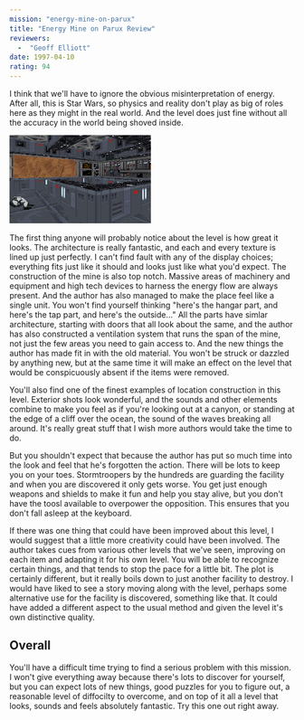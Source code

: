 ```yaml
---
mission: "energy-mine-on-parux"
title: "Energy Mine on Parux Review"
reviewers: 
  -  "Geoff Elliott"
date: 1997-04-10
rating: 94
---
```



I think that we'll have to ignore the obvious misinterpretation of energy. After all, this is Star Wars, so physics and reality don't play as big of roles here as they might in the real world. And the level does just fine without all the accuracy in the world being shoved inside.

![Energy Mine on Parux screenshot 1](./parux1.png "You can note how the textures and architecture are lined up very precisely and accurately.")

The first thing anyone will probably notice about the level is how great it looks. The architecture is really fantastic, and each and every texture is lined up just perfectly. I can't find fault with any of the display choices; everything fits just like it should and looks just like what you'd expect. The construction of the mine is also top notch. Massive areas of machinery and equipment and high tech devices to harness the energy flow are always present. And the author has also managed to make the place feel like a single unit. You won't find yourself thinking "here's the hangar part, and here's the tap part, and here's the outside..." All the parts have simlar architecture, starting with doors that all look about the same, and the author has also constructed a ventilation system that runs the span of the mine, not just the few areas you need to gain access to. And the new things the author has made fit in with the old material. You won't be struck or dazzled by anything new, but at the same time it will make an effect on the level that would be conspicuously absent if the items were removed.

You'll also find one of the finest examples of location construction in this level. Exterior shots look wonderful, and the sounds and other elements combine to make you feel as if you're looking out at a canyon, or standing at the edge of a cliff over the ocean, the sound of the waves breaking all around. It's really great stuff that I wish more authors would take the time to do.

But you shouldn't expect that because the author has put so much time into the look and feel that he's forgotten the action. There will be lots to keep you on your toes. Stormtroopers by the hundreds are guarding the facility and when you are discovered it only gets worse. You get just enough weapons and shields to make it fun and help you stay alive, but you don't have the toosl available to overpower the opposition. This ensures that you don't fall asleep at the keyboard.

If there was one thing that could have been improved about this level, I would suggest that a little more creativity could have been involved. The author takes cues from various other levels that we've seen, improving on each item and adapting it for his own level. You will be able to recognize certain things, and that tends to stop the pace for a little bit. The plot is certainly different, but it really boils down to just another facility to destroy. I would have liked to see a story moving along with the level, perhaps some alternative use for the facility is discovered, something like that. It could have added a different aspect to the usual method and given the level it's own distinctive quality.

## Overall

You'll have a difficult time trying to find a serious problem with this mission. I won't give everything away because there's lots to discover for yourself, but you can expect lots of new things, good puzzles for you to figure out, a reasonable level of diffocilty to overcome, and on top of it all a level that looks, sounds and feels absolutely fantastic. Try this one out right away.